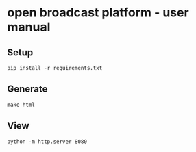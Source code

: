 # open broadcast platform - user manual

## Setup

    pip install -r requirements.txt
    
## Generate

    make html
    
## View

    python -m http.server 8080

